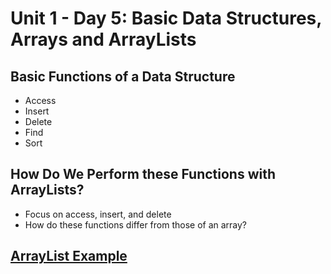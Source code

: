 # Unit 1 - Day 5: Basic Data Structures, Arrays and ArrayLists

## Basic Functions of a Data Structure
  * Access
  * Insert
  * Delete
  * Find
  * Sort

## How Do We Perform these Functions with ArrayLists?
  * Focus on access, insert, and delete
  * How do these functions differ from those of an array?

## [ArrayList Example](https://github.com/blwatkins/Data-Structures-From-A-New-Perspective/tree/master/1_Introduction/LectureExamples/Day5/ArrayLists)
